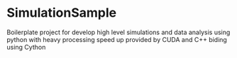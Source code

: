 # SimulationSample
Boilerplate project for develop high level simulations and data analysis using python with heavy processing speed up provided by CUDA and C++ biding using Cython
